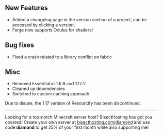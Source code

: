 ## New Features
- Added a changelog page in the version section of a project, can be accessed by clicking a version.
- Forge now supports Oculus for shaders!

## Bug fixes
- Fixed a crash related to a library conflict on fabric

## Misc
- Removed Essential in 1.8.9 and 1.12.2
- Cleaned up dependencies
- Switched to custom caching approach

Due to disuse, the 1.17 version of Resourcify has been discontinued.

----------------------------------------------------------------------------------------------------

Looking for a top-notch Minecraft server host? BisectHosting has got you covered! Create your own server at [bisecthosting.com/diamond](https://bisecthosting.com/diamond?r=resourcify+update) and use code **diamond** to get 25% of your first month while also supporting me!